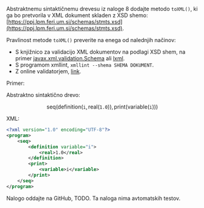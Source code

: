 Abstraktnemu sintaktičnemu drevesu iz naloge 8 dodajte metodo `toXML()`, ki ga bo pretvorila v XML dokument skladen z XSD shemo: [https://ppj.lpm.feri.um.si/schemas/stmts.xsd](https://ppj.lpm.feri.um.si/schemas/stmts.xsd).

Pravlinost metode `toXML()` preverite na enega od nalednjih načinov:
- S knjižnico za validacijo XML dokumentov na podlagi XSD shem, na primer [javax.xml.validation.Schema](https://docs.oracle.com/javase/8/docs/api/javax/xml/validation/Schema.html) ali [lxml](https://lxml.de/validation.html).
- S programom xmllint, `xmllint --shema SHEMA DOKUMENT`.
- Z online validatorjem, [link](https://www.liquid-technologies.com/online-xsd-validator).

Primer:

Abstraktno sintaktično drevo:

$$
\text{seq}(\text{definition}(\texttt{i}, \text{real}(\texttt{1.0})), \text{print}(\text{variable}(\texttt{i})))
$$

XML:

```xml
<?xml version="1.0" encoding="UTF-8"?>
<program>
    <seq>
        <definition variable="i">
            <real>1.0</real>
        </definition>
        <print>
            <variable>i</variable>
        </print>
    </seq>
</program>
```

Nalogo oddajte na GitHub, TODO. Ta naloga nima avtomatskih testov.
